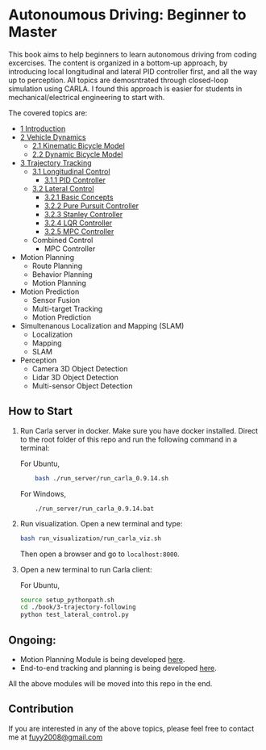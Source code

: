 # Autonoumous Driving: Beginner to Master

This book aims to help beginners to learn autonomous driving from coding excercises. 
The content is organized in a bottom-up approach, by introducing local longitudinal and lateral PID controller first, and all the way up to perception.
All topics are demosntrated through closed-loop simulation using CARLA.
I found this approach is easier for students in mechanical/electrical engineering to start with.

The covered topics are:

- [1 Introduction](./book/1-introduction.md)
- [2 Vehicle Dynamics](./book/2-vehicle-dynamics/content.md)
    - [2.1 Kinematic Bicycle Model](./book/2-vehicle-dynamics/kinematic-bicycle.md)
    - [2.2 Dynamic Bicycle Model](./book/2-vehicle-dynamics/dynamic-bicycle.md)
- [3 Trajectory Tracking](./book/3-trajectory-tracking/content.md)
    - [3.1 Longitudinal Control](./book/3-trajectory-tracking/longitudinal-control/content.md)
        - [3.1.1 PID Controller](./book/3-trajectory-tracking/longitudinal-control/pid.md)
    - [3.2 Lateral Control](./book/3-trajectory-tracking/lateral-control/content.md)
        - [3.2.1 Basic Concepts](./book/3-trajectory-tracking/lateral-control/basics.md)
        - [3.2.2 Pure Pursuit Controller](./book/3-trajectory-tracking/lateral-control/pure-pursuit.md)
        - [3.2.3 Stanley Controller](./book/3-trajectory-tracking/lateral-control/stanley.md)
        - [3.2.4 LQR Controller](./book/3-trajectory-tracking/lateral-control/lqr.md)
        - [3.2.5 MPC Controller](./book/3-trajectory-tracking/lateral-control/mpc.md)
    - Combined Control
        - MPC Controller
- Motion Planning
    - Route Planning
    - Behavior Planning
    - Motion Planning
- Motion Prediction
    - Sensor Fusion
    - Multi-target Tracking
    - Motion Prediction
- Simultenanous Localization and Mapping (SLAM)
    - Localization
    - Mapping
    - SLAM
- Perception
    - Camera 3D Object Detection
    - Lidar 3D Object Detection
    - Multi-sensor Object Detection

## How to Start

1. Run Carla server in docker. Make sure you have docker installed. Direct to the root folder of this repo and run the following command in a terminal:

    For Ubuntu,

    ```bash
        bash ./run_server/run_carla_0.9.14.sh
    ```

    For Windows,

    ```shell
        ./run_server/run_carla_0.9.14.bat
    ```

2. Run visualization. Open a new terminal and type:

    ```bash
    bash run_visualization/run_carla_viz.sh
    ```

    Then open a browser and go to `localhost:8000`.

4. Open a new terminal to run Carla client:

    For Ubuntu,

    ```bash
    source setup_pythonpath.sh 
    cd ./book/3-trajectory-following
    python test_lateral_control.py
    ```

## Ongoing:
- Motion Planning Module is being developed [here](https://github.com/YangyangFu/motion-planning-cpp).
- End-to-end tracking and planning is being developed [here](https://github.com/YangyangFu/fsd-agents).

All the above modules will be moved into this repo in the end. 

## Contribution

If you are interested in any of the above topics, please feel free to contact me at fuyy2008@gmail.com

